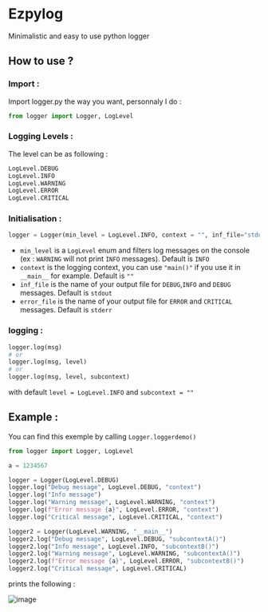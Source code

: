 # Ezpylog
Minimalistic and easy to use python logger

## How to use ?
### Import :
Import logger.py the way you want, personnaly I do : 

```python
from logger import Logger, LogLevel
```

### Logging Levels :
The level can be as following :
```python
LogLevel.DEBUG
LogLevel.INFO
LogLevel.WARNING
LogLevel.ERROR
LogLevel.CRITICAL
```

### Initialisation :
```python
logger = Logger(min_level = LogLevel.INFO, context = "", inf_file="stdout", error_file="stderr")
```

- `min_level` is a `LogLevel` enum and filters log messages on the console (ex : `WARNING` will not print `INFO` messages). Default is `INFO`
- `context` is the logging context, you can use `"main()"` if you use it in `__main__` for example. Default is `""`
- `inf_file` is the name of your output file  for `DEBUG`,`INFO` and `DEBUG` messages. Default is `stdout`
- `error_file` is the name of your output file  for `ERROR` and `CRITICAL` messages. Default is `stderr`

### logging : 
```python
logger.log(msg)
# or
logger.log(msg, level)
# or
logger.log(msg, level, subcontext)
```
with default `level = LogLevel.INFO` and `subcontext = ""`

## Example :
You can find this exemple by calling `Logger.loggerdemo()`

```python
from logger import Logger, LogLevel

a = 1234567

logger = Logger(LogLevel.DEBUG)
logger.log("Debug message", LogLevel.DEBUG, "context")
logger.log("Info message")
logger.log("Warning message", LogLevel.WARNING, "context")
logger.log(f"Error message {a}", LogLevel.ERROR, "context")
logger.log("Critical message", LogLevel.CRITICAL, "context")

logger2 = Logger(LogLevel.WARNING, "__main__")
logger2.log("Debug message", LogLevel.DEBUG, "subcontextA()")
logger2.log("Info message", LogLevel.INFO, "subcontextB()")
logger2.log("Warning message", LogLevel.WARNING, "subcontextA()")
logger2.log(f"Error message {a}", LogLevel.ERROR, "subcontextB()")
logger2.log("Critical message", LogLevel.CRITICAL)
```	

prints the following : 

![image](https://user-images.githubusercontent.com/80471345/163835427-f5b3306f-9ebe-46d4-9da6-1e5413f8af0e.png)
